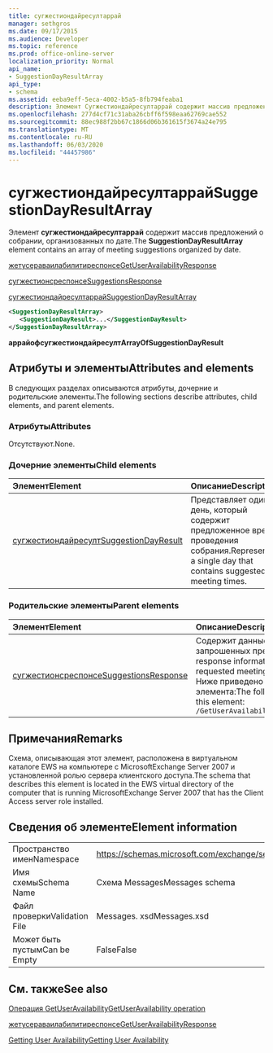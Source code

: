 ```yaml
---
title: сугжестиондайресултаррай
manager: sethgros
ms.date: 09/17/2015
ms.audience: Developer
ms.topic: reference
ms.prod: office-online-server
localization_priority: Normal
api_name:
- SuggestionDayResultArray
api_type:
- schema
ms.assetid: eeba9eff-5eca-4002-b5a5-8fb794feaba1
description: Элемент Сугжестиондайресултаррай содержит массив предложений о собрании, организованных по дате.
ms.openlocfilehash: 277d4cf71c31aba26cbff6f598eaa62769cae552
ms.sourcegitcommit: 88ec988f2bb67c1866d06b361615f3674a24e795
ms.translationtype: MT
ms.contentlocale: ru-RU
ms.lasthandoff: 06/03/2020
ms.locfileid: "44457986"
---
```

# <a name="suggestiondayresultarray"></a><span data-ttu-id="7af8d-103">сугжестиондайресултаррай</span><span class="sxs-lookup"><span data-stu-id="7af8d-103">SuggestionDayResultArray</span></span>

<span data-ttu-id="7af8d-104">Элемент **сугжестиондайресултаррай** содержит массив предложений о собрании, организованных по дате.</span><span class="sxs-lookup"><span data-stu-id="7af8d-104">The **SuggestionDayResultArray** element contains an array of meeting suggestions organized by date.</span></span> 
  
[<span data-ttu-id="7af8d-105">жетусераваилабилитиреспонсе</span><span class="sxs-lookup"><span data-stu-id="7af8d-105">GetUserAvailabilityResponse</span></span>](getuseravailabilityresponse.md)
  
[<span data-ttu-id="7af8d-106">сугжестионсреспонсе</span><span class="sxs-lookup"><span data-stu-id="7af8d-106">SuggestionsResponse</span></span>](suggestionsresponse.md)
  
[<span data-ttu-id="7af8d-107">сугжестиондайресултаррай</span><span class="sxs-lookup"><span data-stu-id="7af8d-107">SuggestionDayResultArray</span></span>](suggestiondayresultarray.md)
  
```xml
<SuggestionDayResultArray>
   <SuggestionDayResult>...</SuggestionDayResult>
</SuggestionDayResultArray>
```

 <span data-ttu-id="7af8d-108">**аррайофсугжестиондайресулт**</span><span class="sxs-lookup"><span data-stu-id="7af8d-108">**ArrayOfSuggestionDayResult**</span></span>
## <a name="attributes-and-elements"></a><span data-ttu-id="7af8d-109">Атрибуты и элементы</span><span class="sxs-lookup"><span data-stu-id="7af8d-109">Attributes and elements</span></span>

<span data-ttu-id="7af8d-110">В следующих разделах описываются атрибуты, дочерние и родительские элементы.</span><span class="sxs-lookup"><span data-stu-id="7af8d-110">The following sections describe attributes, child elements, and parent elements.</span></span>
  
### <a name="attributes"></a><span data-ttu-id="7af8d-111">Атрибуты</span><span class="sxs-lookup"><span data-stu-id="7af8d-111">Attributes</span></span>

<span data-ttu-id="7af8d-112">Отсутствуют.</span><span class="sxs-lookup"><span data-stu-id="7af8d-112">None.</span></span>
  
### <a name="child-elements"></a><span data-ttu-id="7af8d-113">Дочерние элементы</span><span class="sxs-lookup"><span data-stu-id="7af8d-113">Child elements</span></span>

|<span data-ttu-id="7af8d-114">**Элемент**</span><span class="sxs-lookup"><span data-stu-id="7af8d-114">**Element**</span></span>|<span data-ttu-id="7af8d-115">**Описание**</span><span class="sxs-lookup"><span data-stu-id="7af8d-115">**Description**</span></span>|
|:-----|:-----|
|[<span data-ttu-id="7af8d-116">сугжестиондайресулт</span><span class="sxs-lookup"><span data-stu-id="7af8d-116">SuggestionDayResult</span></span>](suggestiondayresult.md) <br/> |<span data-ttu-id="7af8d-117">Представляет один день, который содержит предложенное время проведения собрания.</span><span class="sxs-lookup"><span data-stu-id="7af8d-117">Represents a single day that contains suggested meeting times.</span></span>  <br/> |
   
### <a name="parent-elements"></a><span data-ttu-id="7af8d-118">Родительские элементы</span><span class="sxs-lookup"><span data-stu-id="7af8d-118">Parent elements</span></span>

|<span data-ttu-id="7af8d-119">**Элемент**</span><span class="sxs-lookup"><span data-stu-id="7af8d-119">**Element**</span></span>|<span data-ttu-id="7af8d-120">**Описание**</span><span class="sxs-lookup"><span data-stu-id="7af8d-120">**Description**</span></span>|
|:-----|:-----|
|[<span data-ttu-id="7af8d-121">сугжестионсреспонсе</span><span class="sxs-lookup"><span data-stu-id="7af8d-121">SuggestionsResponse</span></span>](suggestionsresponse.md) <br/> |<span data-ttu-id="7af8d-122">Содержит данные ответа и предложения для запрошенных предложений о собрании</span><span class="sxs-lookup"><span data-stu-id="7af8d-122">Contains response information and suggestion data for requested meeting suggestions</span></span>  <br/> <span data-ttu-id="7af8d-123">Ниже приведено выражение XPath для этого элемента:</span><span class="sxs-lookup"><span data-stu-id="7af8d-123">The following is the XPath expression to this element:</span></span>  <br/>  `/GetUserAvailabilityResponse/SuggestionsResponse` <br/> |
   
## <a name="remarks"></a><span data-ttu-id="7af8d-124">Примечания</span><span class="sxs-lookup"><span data-stu-id="7af8d-124">Remarks</span></span>

<span data-ttu-id="7af8d-125">Схема, описывающая этот элемент, расположена в виртуальном каталоге EWS на компьютере с MicrosoftExchange Server 2007 и установленной ролью сервера клиентского доступа.</span><span class="sxs-lookup"><span data-stu-id="7af8d-125">The schema that describes this element is located in the EWS virtual directory of the computer that is running MicrosoftExchange Server 2007 that has the Client Access server role installed.</span></span>
  
## <a name="element-information"></a><span data-ttu-id="7af8d-126">Сведения об элементе</span><span class="sxs-lookup"><span data-stu-id="7af8d-126">Element information</span></span>

|||
|:-----|:-----|
|<span data-ttu-id="7af8d-127">Пространство имен</span><span class="sxs-lookup"><span data-stu-id="7af8d-127">Namespace</span></span>  <br/> |https://schemas.microsoft.com/exchange/services/2006/messages  <br/> |
|<span data-ttu-id="7af8d-128">Имя схемы</span><span class="sxs-lookup"><span data-stu-id="7af8d-128">Schema Name</span></span>  <br/> |<span data-ttu-id="7af8d-129">Схема Messages</span><span class="sxs-lookup"><span data-stu-id="7af8d-129">Messages schema</span></span>  <br/> |
|<span data-ttu-id="7af8d-130">Файл проверки</span><span class="sxs-lookup"><span data-stu-id="7af8d-130">Validation File</span></span>  <br/> |<span data-ttu-id="7af8d-131">Messages. xsd</span><span class="sxs-lookup"><span data-stu-id="7af8d-131">Messages.xsd</span></span>  <br/> |
|<span data-ttu-id="7af8d-132">Может быть пустым</span><span class="sxs-lookup"><span data-stu-id="7af8d-132">Can be Empty</span></span>  <br/> |<span data-ttu-id="7af8d-133">False</span><span class="sxs-lookup"><span data-stu-id="7af8d-133">False</span></span>  <br/> |
   
## <a name="see-also"></a><span data-ttu-id="7af8d-134">См. также</span><span class="sxs-lookup"><span data-stu-id="7af8d-134">See also</span></span>



[<span data-ttu-id="7af8d-135">Операция GetUserAvailability</span><span class="sxs-lookup"><span data-stu-id="7af8d-135">GetUserAvailability operation</span></span>](getuseravailability-operation.md)
  
[<span data-ttu-id="7af8d-136">жетусераваилабилитиреспонсе</span><span class="sxs-lookup"><span data-stu-id="7af8d-136">GetUserAvailabilityResponse</span></span>](getuseravailabilityresponse.md)


[<span data-ttu-id="7af8d-137">Getting User Availability</span><span class="sxs-lookup"><span data-stu-id="7af8d-137">Getting User Availability</span></span>](https://msdn.microsoft.com/library/d4133fcb-9b0f-4e6b-aadf-a389da83516a%28Office.15%29.aspx)

